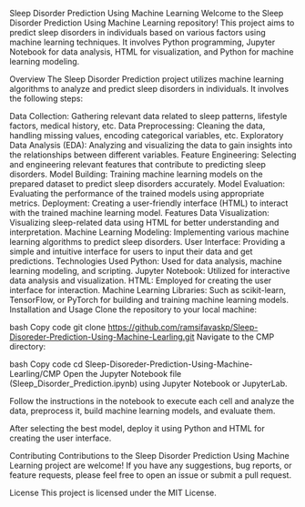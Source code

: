 Sleep Disorder Prediction Using Machine Learning
Welcome to the Sleep Disorder Prediction Using Machine Learning repository! This project aims to predict sleep disorders in individuals based on various factors using machine learning techniques. It involves Python programming, Jupyter Notebook for data analysis, HTML for visualization, and Python for machine learning modeling.

Overview
The Sleep Disorder Prediction project utilizes machine learning algorithms to analyze and predict sleep disorders in individuals. It involves the following steps:

Data Collection: Gathering relevant data related to sleep patterns, lifestyle factors, medical history, etc.
Data Preprocessing: Cleaning the data, handling missing values, encoding categorical variables, etc.
Exploratory Data Analysis (EDA): Analyzing and visualizing the data to gain insights into the relationships between different variables.
Feature Engineering: Selecting and engineering relevant features that contribute to predicting sleep disorders.
Model Building: Training machine learning models on the prepared dataset to predict sleep disorders accurately.
Model Evaluation: Evaluating the performance of the trained models using appropriate metrics.
Deployment: Creating a user-friendly interface (HTML) to interact with the trained machine learning model.
Features
Data Visualization: Visualizing sleep-related data using HTML for better understanding and interpretation.
Machine Learning Modeling: Implementing various machine learning algorithms to predict sleep disorders.
User Interface: Providing a simple and intuitive interface for users to input their data and get predictions.
Technologies Used
Python: Used for data analysis, machine learning modeling, and scripting.
Jupyter Notebook: Utilized for interactive data analysis and visualization.
HTML: Employed for creating the user interface for interaction.
Machine Learning Libraries: Such as scikit-learn, TensorFlow, or PyTorch for building and training machine learning models.
Installation and Usage
Clone the repository to your local machine:

bash
Copy code
git clone https://github.com/ramsifavaskp/Sleep-Disoreder-Prediction-Using-Machine-Learling.git
Navigate to the CMP directory:

bash
Copy code
cd Sleep-Disoreder-Prediction-Using-Machine-Learling/CMP
Open the Jupyter Notebook file (Sleep_Disorder_Prediction.ipynb) using Jupyter Notebook or JupyterLab.

Follow the instructions in the notebook to execute each cell and analyze the data, preprocess it, build machine learning models, and evaluate them.

After selecting the best model, deploy it using Python and HTML for creating the user interface.

Contributing
Contributions to the Sleep Disorder Prediction Using Machine Learning project are welcome! If you have any suggestions, bug reports, or feature requests, please feel free to open an issue or submit a pull request.

License
This project is licensed under the MIT License.
